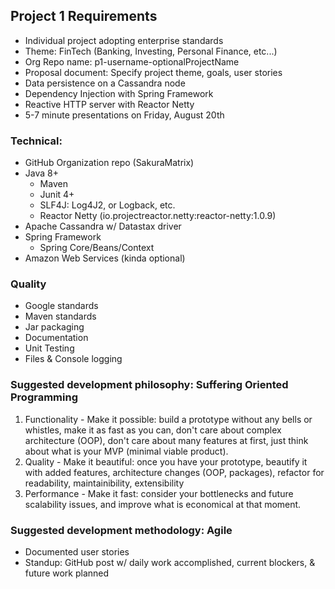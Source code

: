 ## Project 1 Requirements
- Individual project adopting enterprise standards
- Theme: FinTech (Banking, Investing, Personal Finance, etc...)
- Org Repo name: p1-username-optionalProjectName
- Proposal document: Specify project theme, goals, user stories
- Data persistence on a Cassandra node
- Dependency Injection with Spring Framework
- Reactive HTTP server with Reactor Netty
- 5-7 minute presentations on Friday, August 20th

### Technical:
- GitHub Organization repo (SakuraMatrix)
- Java 8+
  - Maven
  - Junit 4+
  - SLF4J: Log4J2, or Logback, etc.
  - Reactor Netty (io.projectreactor.netty:reactor-netty:1.0.9)
- Apache Cassandra w/ Datastax driver
- Spring Framework
  - Spring Core/Beans/Context
- Amazon Web Services (kinda optional)

### Quality
- Google standards
- Maven standards
- Jar packaging
- Documentation 
- Unit Testing
- Files & Console logging

### Suggested development philosophy: Suffering Oriented Programming
1. Functionality - Make it possible: build a prototype without any bells or whistles, make it as fast as you can, don't care about complex architecture (OOP), don't care about many features at first, just think about what is your MVP (minimal viable product).
2. Quality - Make it beautiful: once you have your prototype, beautify it with added features, architecture changes (OOP, packages), refactor for readability, maintainibility, extensibility
3. Performance - Make it fast: consider your bottlenecks and future scalability issues, and improve what is economical at that moment.

### Suggested development methodology: Agile
- Documented user stories
- Standup: GitHub post w/ daily work accomplished, current blockers, & future work planned
